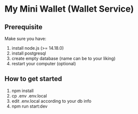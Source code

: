 # My Mini Wallet (Wallet Service)

## Prerequisite

Make sure you have:

1. install node.js (>= 14.18.0)
2. install postgresql
3. create empty database (name can be to your liking)
4. restart your computer (optional)

## How to get started

1. npm install
2. cp .env .env.local
3. edit .env.local according to your db info
4. npm run start:dev
